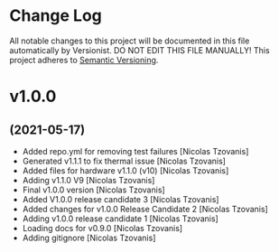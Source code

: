 # Change Log

All notable changes to this project will be documented in this file
automatically by Versionist. DO NOT EDIT THIS FILE MANUALLY!
This project adheres to [Semantic Versioning](http://semver.org/).

# v1.0.0
## (2021-05-17)

* Added repo.yml for removing test failures [Nicolas Tzovanis]
* Generated v1.1.1 to fix thermal issue [Nicolas Tzovanis]
* Added files for hardware v1.1.0 (v10) [Nicolas Tzovanis]
* Adding v1.1.0 V9 [Nicolas Tzovanis]
* Final v1.0.0 version [Nicolas Tzovanis]
* Added V1.0.0 release candidate 3 [Nicolas Tzovanis]
* Added changes for v1.0.0 Release Candidate 2 [Nicolas Tzovanis]
* Adding v1.0.0 release candidate 1 [Nicolas Tzovanis]
* Loading docs for v0.9.0 [Nicolas Tzovanis]
* Adding gitignore [Nicolas Tzovanis]

